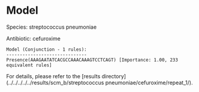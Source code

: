 
# Model

Species: streptococcus pneumoniae

Antibiotic: cefuroxime

```
Model (Conjunction - 1 rules):
------------------------------
Presence(AAAGAATATCACGCCAAACAAAGTCCTCAGT) [Importance: 1.00, 233 equivalent rules]

```

For details, please refer to the [results directory](../../../../../results/scm_b/streptococcus pneumoniae/cefuroxime/repeat_1/).


